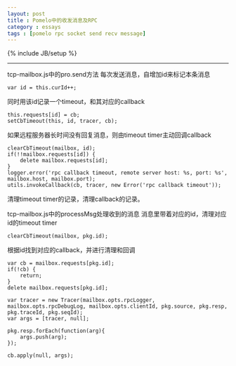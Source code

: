 ```yaml
---
layout: post
title : Pomelo中的收发消息及RPC
category : essays
tags : [pomelo rpc socket send recv message]
---
```

{% include JB/setup %}


---
tcp-mailbox.js中的pro.send方法
每次发送消息，自增加id来标记本条消息

	var id = this.curId++;

同时用该id记录一个timeout，和其对应的callback

	this.requests[id] = cb;
	setCbTimeout(this, id, tracer, cb);

如果远程服务器长时间没有回复消息，则由timeout timer主动回调callback

	clearCbTimeout(mailbox, id);
	if(!!mailbox.requests[id]) {
    	delete mailbox.requests[id];
	}
	logger.error('rpc callback timeout, remote server host: %s, port: %s', mailbox.host, mailbox.port);
	utils.invokeCallback(cb, tracer, new Error('rpc callback timeout'));

清理timeout timer的记录，清理callback的记录。

tcp-mailbox.js中的processMsg处理收到的消息
消息里带着对应的id，清理对应id的timeout timer

	clearCbTimeout(mailbox, pkg.id);

根据id找到对应的callback，并进行清理和回调

	var cb = mailbox.requests[pkg.id];
	if(!cb) {
		return;
	}  
	delete mailbox.requests[pkg.id];

	var tracer = new Tracer(mailbox.opts.rpcLogger, mailbox.opts.rpcDebugLog, mailbox.opts.clientId, pkg.source, pkg.resp, pkg.traceId, pkg.seqId);
	var args = [tracer, null];

	pkg.resp.forEach(function(arg){
		args.push(arg);
	});

	cb.apply(null, args);
